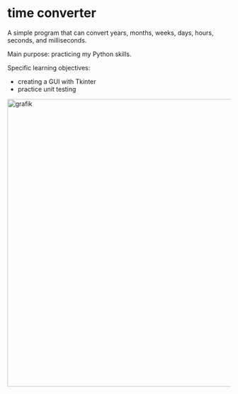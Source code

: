# time converter
A simple program that can convert years, months, weeks, days, hours, seconds, and milliseconds.

Main purpose: practicing my Python skills.

Specific learning objectives:
- creating a GUI with Tkinter
- practice unit testing
<img width="648" alt="grafik" src="https://user-images.githubusercontent.com/26001103/217663953-c2dbe9a9-888a-4fda-b615-dbd244368286.png">
